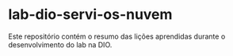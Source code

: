 # lab-dio-servi-os-nuvem
Este repositório contém o resumo das lições aprendidas durante o desenvolvimento do lab na DIO.
